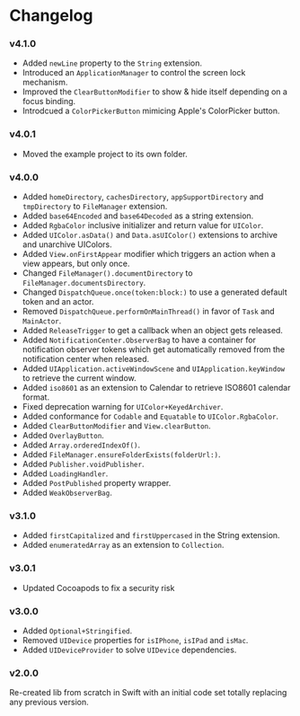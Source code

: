 # Changelog

### v4.1.0

- Added `newLine` property to the `String` extension.
- Introduced an `ApplicationManager` to control the screen lock mechanism.
- Improved the `ClearButtonModifier` to show & hide itself depending on a focus binding.
- Introdcued a `ColorPickerButton` mimicing Apple's ColorPicker button.

### v4.0.1

- Moved the example project to its own folder.

### v4.0.0

- Added `homeDirectory`, `cachesDirectory`, `appSupportDirectory` and `tmpDirectory` to `FileManager` extension.
- Added `base64Encoded` and `base64Decoded` as a string extension.
- Added `RgbaColor` inclusive initializer and return value for `UIColor`.
- Added `UIColor.asData()` and `Data.asUIColor()` extensions to archive and unarchive UIColors.
- Added `View.onFirstAppear` modifier which triggers an action when a view appears, but only once.
- Changed `FileManager().documentDirectory` to `FileManager.documentsDirectory`.
- Changed `DispatchQueue.once(token:block:)` to use a generated default token and an actor.
- Removed `DispatchQueue.performOnMainThread()` in favor of `Task` and `MainActor`.
- Added `ReleaseTrigger` to get a callback when an object gets released.
- Added `NotificationCenter.ObserverBag` to have a container for notification observer tokens which get automatically removed from the notification center when released.
- Added `UIApplication.activeWindowScene` and `UIApplication.keyWindow` to retrieve the current window.
- Added `iso8601` as an extension to Calendar to retrieve ISO8601 calendar format.
- Fixed deprecation warning for `UIColor+KeyedArchiver`.
- Added conformance for `Codable` and `Equatable` to `UIColor.RgbaColor`.
- Added `ClearButtonModifier` and `View.clearButton`.
- Added `OverlayButton`.
- Added `Array.orderedIndexOf()`.
- Added `FileManager.ensureFolderExists(folderUrl:)`.
- Added `Publisher.voidPublisher`.
- Added `LoadingHandler`.
- Added `PostPublished` property wrapper.
- Added `WeakObserverBag`.


### v3.1.0

- Added `firstCapitalized` and `firstUppercased` in the String extension.
- Added `enumeratedArray` as an extension to `Collection`.

### v3.0.1

- Updated Cocoapods to fix a security risk

### v3.0.0

- Added `Optional+Stringified`.
- Removed `UIDevice` properties for `isIPhone`, `isIPad` and `isMac`.
- Added `UIDeviceProvider` to solve `UIDevice` dependencies.

### v2.0.0

Re-created lib from scratch in Swift with an initial code set totally replacing any previous version.
